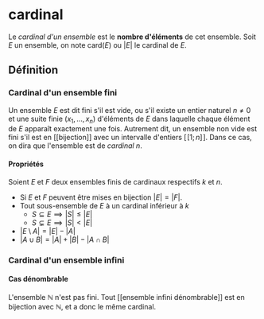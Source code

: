 # cardinal

Le _cardinal d'un ensemble_ est le **nombre d'éléments** de cet ensemble.
Soit $E$ un ensemble, on note $\text{card}(E)$ ou $|E|$ le cardinal de $E$.


## Définition

### Cardinal d'un ensemble fini
Un ensemble $E$ est dit fini s'il est vide, ou s'il existe un entier naturel $n\neq0$ et une suite finie $(x_1,\ldots,x_n)$ d'éléments de $E$ dans laquelle chaque élément de $E$ apparaît exactement une fois.
Autrement dit, un ensemble non vide est fini s'il est en [[bijection]] avec un intervalle d'entiers $[\![1;n]\!]$.
Dans ce cas, on dira que l'ensemble est de _cardinal_ $n$.

#### Propriétés
Soient $E$ et $F$ deux ensembles finis de cardinaux respectifs $k$ et $n$.
 - Si $E$ et $F$ peuvent être mises en bijection $|E| = |F|$.
 - Tout sous-ensemble de $E$ à un cardinal inférieur à $k$
     - $S\subseteq E \implies |S| \leq |E|$
     - $S\subsetneq E \implies |S| < |E|$
 - $|E\setminus A| = |E| - |A|$
 - $|A \cup B| = |A| + |B| - |A \cap B|$


### Cardinal d'un ensemble infini
#### Cas dénombrable
L'ensemble $\mathbb N$ n'est pas fini. Tout [[ensemble infini dénombrable]] est en bijection avec $\mathbb N$, et a donc le même cardinal.


